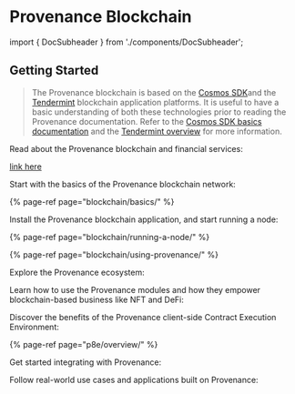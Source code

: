 # Provenance Blockchain

import { DocSubheader } from './components/DocSubheader';

<DocSubheader text="Provenance Blockchain is a distributed, proof-of-stake blockchain designed for financial service industries."
/>

## Getting Started

> The Provenance blockchain is based on the [Cosmos SDK](https://docs.cosmos.network/v0.42/)and the [Tendermint](https://docs.tendermint.com/master/) blockchain application platforms. It is useful to have a basic understanding of both these technologies prior to reading the Provenance documentation. Refer to the [Cosmos SDK basics documentation](https://docs.cosmos.network/v0.42/intro/overview.html) and the [Tendermint overview](https://docs.tendermint.com/master/introduction/what-is-tendermint.html#) for more information.

Read about the Provenance blockchain and financial services:

[link here](/docs/blockchain/introduction/)

Start with the basics of the Provenance blockchain network:

{% page-ref page="blockchain/basics/" %}

Install the Provenance blockchain application, and start running a node:

{% page-ref page="blockchain/running-a-node/" %}

{% page-ref page="blockchain/using-provenance/" %}

Explore the Provenance ecosystem:

Learn how to use the Provenance modules and how they empower blockchain-based business like NFT and DeFi:

Discover the benefits of the Provenance client-side Contract Execution Environment:

{% page-ref page="p8e/overview/" %}

Get started integrating with Provenance:

Follow real-world use cases and applications built on Provenance:
